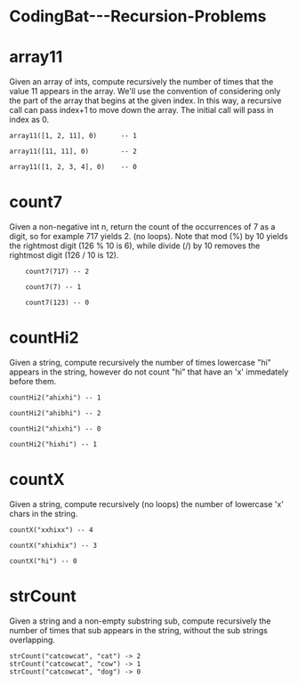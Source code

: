 # CodingBat---Recursion-Problems

# array11
Given an array of ints, compute recursively the number of times that the value 11 appears in the array. 
We'll use the convention of considering only the part of the array that begins at the given index. 
In this way, a recursive call can pass index+1 to move down the array. The initial call will pass in index as 0.

	array11([1, 2, 11], 0) 		-- 1
  
	array11([11, 11], 0) 		-- 2
  
	array11([1, 2, 3, 4], 0) 	-- 0
  
# count7  
Given a non-negative int n, return the count of the occurrences of 7 as a digit, 
so for example 717 yields 2. (no loops). Note that mod (%) by 10 yields 
the rightmost digit (126 % 10 is 6), while divide (/) by 10 removes the rightmost digit (126 / 10 is 12).

		count7(717) -- 2
    
		count7(7) -- 1
    
		count7(123) -- 0
    
# countHi2      
Given a string, compute recursively the number of times lowercase "hi" appears in the string, 
however do not count "hi" that have an 'x' immedately before them.
	
	countHi2("ahixhi") -- 1
  
	countHi2("ahibhi") -- 2
  
	countHi2("xhixhi") -- 0
  
	countHi2("hixhi") -- 1  
  
# countX
Given a string, compute recursively (no loops) the number of lowercase 'x' chars in the string.

	countX("xxhixx") -- 4
  
	countX("xhixhix") -- 3
  
	countX("hi") -- 0  
  
# strCount
Given a string and a non-empty substring sub, compute recursively the number of times 
that sub appears in the string, without the sub strings overlapping.

	strCount("catcowcat", "cat") -> 2
	strCount("catcowcat", "cow") -> 1
	strCount("catcowcat", "dog") -> 0

  
  
